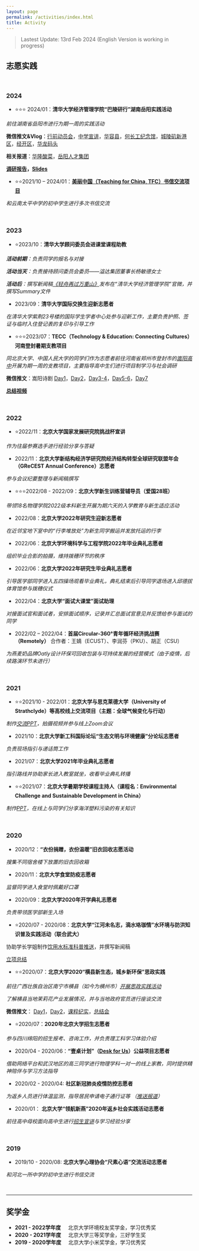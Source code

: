 ```yaml
---
layout: page
permalink: /activities/index.html
title: Activity
---
```


> Lastest Update: 13rd Feb 2024 (English Version is working in progress)

<!-- &nbsp; [中文版本 (Chinese Version)](https://charlie-pku.github.io/file/awards-zh/) -->


## 志愿实践

<br>

### **2024**

- ⭐⭐⭐ 2024/01：**清华大学经济管理学院“巴陵研行”湖南岳阳实践活动**

*前往湖南省岳阳市进行为期一周的实践活动*

**微信推文&Vlog**：[行前动员会](https://mp.weixin.qq.com/s/tT27Vci8gsGOF7dqpCmCrQ)，[中学宣讲](https://mp.weixin.qq.com/s/vqJSLKUi_rdmJ-KA5nIU9Q)，[华容县](https://mp.weixin.qq.com/s/0p3gMHnMKS1YhG5YX94KMw)，[何长工纪念馆](https://mp.weixin.qq.com/s/QDDgiH_tm2YvmhMOBPbb4w)，[城陵矶新港区](https://mp.weixin.qq.com/s/ALT3fANhOLzos1NpLPq-CQ)，[经开区](https://mp.weixin.qq.com/s/jJdF8buY36z-_sb0mWzoaQ)，[华龙码头](https://mp.weixin.qq.com/s/XWEZb1zjCMoNem8tHRW5_Q)

**相关报道**：[华隆酸菜](https://mp.weixin.qq.com/s/II6ONH89bMcXSlv-xVyeqg)，[岳阳人才集团](https://mp.weixin.qq.com/s/Vgn0tF_1COH0TJYGeSCAIQ)

**[调研报告](https://charlie-pku.github.io/file/yueyang_report_2024.pdf)，[Slides](https://charlie-pku.github.io/file/yueyang_report_slides_2024.pdf)**

- ⭐⭐2021/10 – 2024/01：**[美丽中国（Teaching for China, TFC）书信交流项目](https://mp.weixin.qq.com/s/ulsGdiV1xbxV3UryFmSzow)**

*和云南太平中学的初中学生进行多次书信交流*

<br>

### **2023**

- ⭐2023/10：**清华大学顾问委员会进课堂课程助教**

***活动前期**：负责同学的报名与对接*

***活动当天**：负责接待顾问委员会委员——溢达集团董事长杨敏德女士*

***活动后**：撰写新闻稿[《轻舟再过万重山》](https://mp.weixin.qq.com/s/Q43RjWYnXynE8RJEykgUrg)发布在“清华大学经济管理学院”官微，并撰写Summary文件*


- 2023/09：**清华大学国际交换生迎新志愿者**

*在清华大学紫荆23号楼的国际学生学者中心处参与迎新工作，主要负责护照、签证与临时入住登记表的复印与引导工作*


- ⭐⭐⭐2023/07：**TECC（Technology \& Education: Connecting
Cultures）河南登封暑期支教项目** 

*同北京大学、中国人民大学的同学们作为志愿者前往河南省郑州市登封市的[嵩阳高中](https://mp.weixin.qq.com/s?__biz=MzI0Mjc0NzgzMw==&mid=2247527099&idx=1&sn=a6f513b05bf7e61fdfd3fc8742c1a340&chksm=e975ba6dde02337bd1ffc294911f07279b64a6d4d8c4ef7c1f8d077e0bd863196abd753cc9c4&scene=126&sessionid=1690979056#rd)开展为期一周的支教项目，主要指导高中生们进行项目制学习与社会调研* 

**微信推文**：嵩阳诗剧 [Day1](https://mp.weixin.qq.com/s/x6r4_ylvgpd9Rkv9M2hjNw)，[Day2](https://mp.weixin.qq.com/s/gp0BTo-RYdf--YtzkzYVYg)，[Day3-4](https://mp.weixin.qq.com/s/hTfqbXjUUTDBjMRHvfbyRA)，[Day5-6](https://mp.weixin.qq.com/s/b48WpkYIaJYUYn2QFvk3hA)，[Day7](https://mp.weixin.qq.com/s/laeye-krRb-JJ5yi92d7cg)

**[总结视频](https://www.bilibili.com/video/BV1hQ4y1n76R/?spm_id_from=333.999.0.0)**

<br>

### **2022**

- ⭐2022/11：**北京大学国家发展研究院挑战杯宣讲**

*作为往届参赛选手进行经验分享与答疑*


- 2022/11：**北京大学新结构经济学研究院经济结构转型全球研究联盟年会（GReCEST Annual Conference）志愿者**

*参与会议纪要整理与新闻稿撰写*


- ⭐⭐⭐2022/08 - 2022/09：**北京大学新生训练营辅导员（爱国28班）**

*带领18名物理学院2022级本科新生开展为期六天的入学教育与新生适应活动*

- 2022/08：**北京大学2022年研究生迎新志愿者**

*在近邻宝地下室中的“行李堆放处”为新生同学搬运并发放托运的行李*

- 2022/06：**北京大学环境科学与工程学院2022年毕业典礼志愿者**

*组织毕业合影的拍摄，维持拨穗环节的秩序*

- 2022/06：**北京大学2022年研究生毕业典礼志愿者**

*引导医学部同学进入五四操场观看毕业典礼，典礼结束后引导同学退场进入邱德拔体育馆参与拨穗仪式*


- 2022/04：**北京大学“面试大课堂”面试助理**

*对接面试官和面试者，安排面试顺序，记录并汇总面试官意见并反馈给参与面试的同学*

- 2022/02 – 2022/04：**首届Circular-360°青年循环经济挑战赛（Remotely）** 合作者：王婧（ECUST）、李润芬（PKU）、胡正（CSU）

*为燕麦奶品牌Oatly设计环保可回收包装与可持续发展的经营模式（由于疫情，后续路演环节未进行）*

<br>

### **2021**

- ⭐⭐2021/10 - 2022/01：**北京大学与思克莱德大学（University of Strathclyde）等高校线上交流项目（主题：全球气候变化与行动）** 

*制作[交流PPT](https://charlie-pku.github.io/file/communication_2021)，拍摄视频并参与线上Zoom会议*


- 2021/10：**北京大学新工科国际论坛“生态文明与环境健康”分论坛志愿者**

*负责现场指引与递话筒工作*


- 2021/07：**北京大学2021年毕业典礼志愿者**

*指引路线并协助家长进入教室就坐，收看毕业典礼转播*

- ⭐⭐2021/07：**北京大学暑期学校课程主持人（课程名：Environmental Challenge and Sustainable Development in China）**

*制作[PPT](https://charlie-pku.github.io/file/Marine_Plastic_Pollution_2021.pptx)，在线上与同学们分享海洋塑料污染的有关知识*


<br>

### **2020**

- 2020/12：**“衣份捐赠，衣份温暖”旧衣回收志愿活动**

*搜集不同宿舍楼下放置的旧衣回收箱*


- 2020/11：**北京大学食堂防疫志愿者**

*监督同学进入食堂时佩戴好口罩*


- 2020/09：**北京大学2020年开学典礼志愿者**

*负责带领医学部新生入场*


- ⭐2020/07 - 2020/08：**北京大学“江河未名志，滴水珞珈情”水环境与防洪知识普及实践活动（联合武大）** 

协助学长学姐制作[饮用水标准科普推送](https://mp.weixin.qq.com/s/66te9_0c926UWK142_A_AA)，并撰写新闻稿

[立项总结](https://mp.weixin.qq.com/s/rsTdJFl1ItCVXvCLzEpwIA)


- ⭐⭐2020/07：**北京大学2020“横县新生态，城乡新环保”思政实践** 

*前往广西壮族自治区南宁市横县（如今为横州市）[开展思政实践活动](https://mp.weixin.qq.com/s/C8rVni1sRsLsL7HE-ZQHAg)*

*了解横县当地茉莉花产业发展情况，并与当地政府官员进行座谈交流*

**微信推文**： [Day1](https://mp.weixin.qq.com/s/IK4yv2sdwPg9rtamNElLCA)，[Day2](https://mp.weixin.qq.com/s/rianpMavMV7jslf0VovN3A)，[课程纪实](https://mp.weixin.qq.com/s/A5av2dykQeToJjXa_95rvA)，[总结会](https://mp.weixin.qq.com/s/SKXaT0p9vP2xe7lufJqzHQ)

- ⭐2020/07：**2020年北京大学招生志愿者** 

*参与四川绵阳的招生报考、咨询工作，并负责理工科学习体验介绍*


- 2020/04 - 2020/06：**“壹桌计划”（[Desk for Us](https://mp.weixin.qq.com/s?__biz=MzIwMDMyNzg0MQ==&mid=2247483656&idx=1&sn=09bcac4e8357558136f0ae782bf52875&chksm=96ff96c6a1881fd0a062084e52df2b93e7d570e51574669a1134ed278b8987ca5a52d8f69248&scene=126&sessionid=0&clicktime=1637426470&ascene=3&devicetype=iOS15.0.2&version=1800102c&nettype=WIFI&abtest_cookie=AAACAA%3D%3D&lang=en&fontScale=106&exportkey=A88vzCWQNTlA2OilXYLnFUU%3D&pass_ticket=ytdV%2F1D5pH866XF6o0GUHkGfnIK8v2tTDoBan%2B2ow%2FKKcJKoVloNnCdlXx%2FeJJ4K&wx_header=1)）公益项目志愿者**

*借助网络平台和武汉地区的高三同学进行物理学科一对一的线上家教，同时提供精神陪伴与学习方法指导*


- 2020/02 - 2020/04: **社区新冠肺炎疫情防控志愿者**

*为返乡人员进行体温监测，指导居民申请电子通行证等 （[推送报道](https://mp.weixin.qq.com/s/Zu_keP_rvzx7Qgpm6Or4cw)）*


- 2020/01： **北京大学“领航新燕”2020年返乡社会实践活动志愿者**

*前往高中母校面向高中生进行[招生宣讲](https://charlie-pku.github.io/file/PKU_2022.pdf)与学习经验分享*

<br>

### **2019**

- 2019/10 - 2020/08: **北京大学心理协会“尺素心语”交流活动志愿者**

*和河北一所中学的初中生进行书信交流*


<br>


---


## 奖学金

- **2021 - 2022学年度** &nbsp; &nbsp; 北京大学环境校友奖学金，学习优秀奖
- **2020 - 2021学年度**	&nbsp; &nbsp; 北京大学三等奖学金，三好学生奖
- **2019 - 2020学年度** &nbsp; &nbsp; 北京大学小米奖学金，学习优秀奖

<br>

<!-- ---

## 科研竞赛

- **2021 - 2022学年度**
  - 第十三届全国大学生数学竞赛**二等奖**
  - 北京大学第三十届“挑战杯”五四青年科学奖竞赛**二等奖**
  - 第二届“外教社·词达人杯”全国大学生英语词汇能力大赛**三等奖**

<br>

- **2020 - 2021学年度**
  - 北京大学第二十九届“挑战杯”五四青年科学奖竞赛**特等奖**
  - 第七届全国大学生能源经济学术创意大赛**二等奖**

<br> -->
